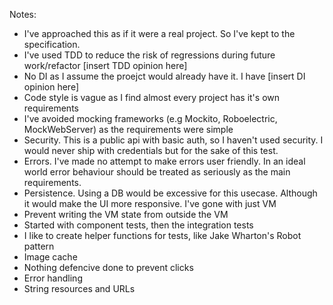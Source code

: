 Notes:
- I've approached this as if it were a real project. So I've kept to the specification.
- I've used TDD to reduce the risk of regressions during future work/refactor [insert TDD opinion here]
- No DI as I assume the proejct would already have it. I have [insert DI opinion here]
- Code style is vague as I find almost every project has it's own requirements
- I've avoided mocking frameworks (e.g Mockito, Roboelectric, MockWebServer) as the requirements were simple
- Security. This is a public api with basic auth, so I haven't used security. I would never ship with credentials but for the sake of this test.
- Errors. I've made no attempt to make errors user friendly. In an ideal world error behaviour should be treated as seriously as the main requirements.
- Persistence. Using a DB would be excessive for this usecase. Although it would make the UI more responsive. I've gone with just VM 
- Prevent writing the VM state from outside the VM
- Started with component tests, then the integration tests
- I like to create helper functions for tests, like Jake Wharton's Robot pattern
- Image cache
- Nothing defencive done to prevent clicks
- Error handling
- String resources and URLs
